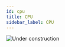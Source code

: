 ```yaml
---
id: cpu
title: CPU
sidebar_label: CPU
---
```

![Under construction](/img/underconstruction.png "Under Construction")